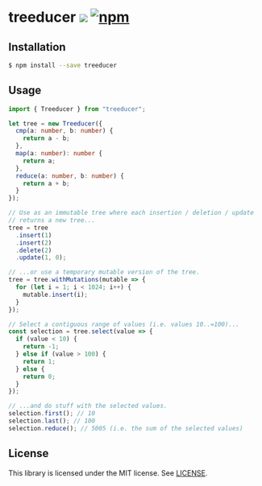 # treeducer ![](https://github.com/jviide/treeducer/workflows/tests/badge.svg) [![npm](https://img.shields.io/npm/v/treeducer.svg)](https://www.npmjs.com/package/treeducer)

## Installation

```sh
$ npm install --save treeducer
```

## Usage

```ts
import { Treeducer } from "treeducer";

let tree = new Treeducer({
  cmp(a: number, b: number) {
    return a - b;
  },
  map(a: number): number {
    return a;
  },
  reduce(a: number, b: number) {
    return a + b;
  }
});

// Use as an immutable tree where each insertion / deletion / update
// returns a new tree...
tree = tree
  .insert(1)
  .insert(2)
  .delete(2)
  .update(1, 0);

// ...or use a temporary mutable version of the tree.
tree = tree.withMutations(mutable => {
  for (let i = 1; i < 1024; i++) {
    mutable.insert(i);
  }
});

// Select a contiguous range of values (i.e. values 10..=100)...
const selection = tree.select(value => {
  if (value < 10) {
    return -1;
  } else if (value > 100) {
    return 1;
  } else {
    return 0;
  }
});

// ...and do stuff with the selected values.
selection.first(); // 10
selection.last(); // 100
selection.reduce(); // 5005 (i.e. the sum of the selected values)
```

## License

This library is licensed under the MIT license. See [LICENSE](./LICENSE).
